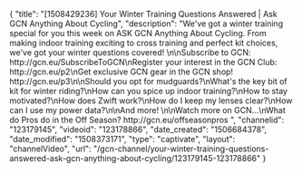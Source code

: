 {
    "title": "[1508429236] Your Winter Training Questions Answered | Ask GCN Anything About Cycling",
    "description": "We've got a winter training special for you this week on ASK GCN Anything About Cycling. From making indoor training exciting to cross training and perfect kit choices, we've got your winter questions covered! \n\nSubscribe to GCN: http:\/\/gcn.eu\/SubscribeToGCN\nRegister your interest in the GCN Club: http:\/\/gcn.eu\/p2\nGet exclusive GCN gear in the GCN shop! http:\/\/gcn.eu\/p3\n\nShould you opt for mudguards?\nWhat's the key bit of kit for winter riding?\nHow can you spice up indoor training?\nHow to stay motivated?\nHow does Zwift work?\nHow do I keep my lenses clear?\nHow can I use my power data?\n\nAnd more! \n\nWatch more on GCN...\nWhat do Pros do in the Off Season? http:\/\/gcn.eu\/offseasonpros ",
    "channelid": "123179145",
    "videoid": "123178866",
    "date_created": "1506684378",
    "date_modified": "1508373171",
    "type": "captivate",
    "layout": "channelVideo",
    "url": "\/gcn-channel\/your-winter-training-questions-answered-ask-gcn-anything-about-cycling\/123179145-123178866"
}